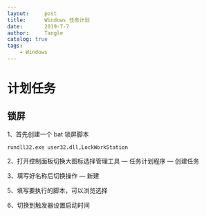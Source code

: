 ```yaml
---
layout:     post
title:      Windows 任务计划
date:       2019-7-7
author:     Tangle
catalog: true
tags:
    - Windows
---
```


# 计划任务

## 锁屏

1、首先创建一个 bat 锁屏脚本

```
rundll32.exe user32.dll,LockWorkStation
```

2、打开控制面板切换大图标选择管理工具 — 任务计划程序 — 创建任务

3、填写好名称后切换操作 — 新建

5、填写要执行的脚本，可以浏览选择

6、切换到触发器设置启动时间
